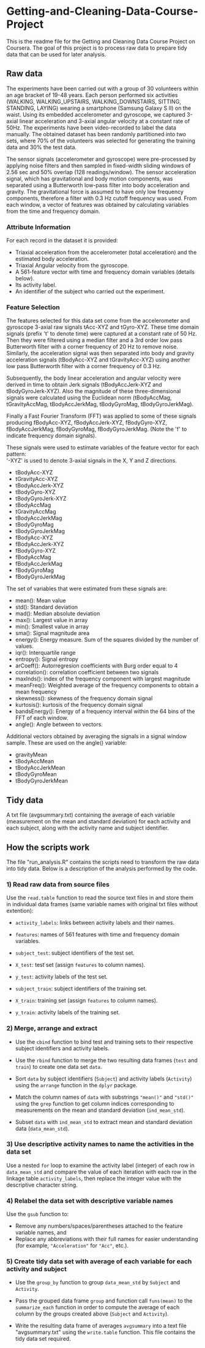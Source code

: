 # Getting-and-Cleaning-Data-Course-Project

This is the readme file for the Getting and Cleaning Data Course Project on Coursera. The goal of this project is to process raw data to prepare tidy data that can be used for later analysis.

## Raw data

The experiments have been carried out with a group of 30 volunteers within an age bracket of 19-48 years. Each person performed six activities (WALKING, WALKING_UPSTAIRS, WALKING_DOWNSTAIRS, SITTING, STANDING, LAYING) wearing a smartphone (Samsung Galaxy S II) on the waist. Using its embedded accelerometer and gyroscope, we captured 3-axial linear acceleration and 3-axial angular velocity at a constant rate of 50Hz. The experiments have been video-recorded to label the data manually. The obtained dataset has been randomly partitioned into two sets, where 70% of the volunteers was selected for generating the training data and 30% the test data. 

The sensor signals (accelerometer and gyroscope) were pre-processed by applying noise filters and then sampled in fixed-width sliding windows of 2.56 sec and 50% overlap (128 readings/window). The sensor acceleration signal, which has gravitational and body motion components, was separated using a Butterworth low-pass filter into body acceleration and gravity. The gravitational force is assumed to have only low frequency components, therefore a filter with 0.3 Hz cutoff frequency was used. From each window, a vector of features was obtained by calculating variables from the time and frequency domain.

### Attribute Information

For each record in the dataset it is provided:

- Triaxial acceleration from the accelerometer (total acceleration) and the estimated body acceleration. 
- Triaxial Angular velocity from the gyroscope. 
- A 561-feature vector with time and frequency domain variables (details below). 
- Its activity label. 
- An identifier of the subject who carried out the experiment.

### Feature Selection

The features selected for this data set come from the accelerometer and gyroscope 3-axial raw signals tAcc-XYZ and tGyro-XYZ. These time domain signals (prefix 't' to denote time) were captured at a constant rate of 50 Hz. Then they were filtered using a median filter and a 3rd order low pass Butterworth filter with a corner frequency of 20 Hz to remove noise. Similarly, the acceleration signal was then separated into body and gravity acceleration signals (tBodyAcc-XYZ and tGravityAcc-XYZ) using another low pass Butterworth filter with a corner frequency of 0.3 Hz. 

Subsequently, the body linear acceleration and angular velocity were derived in time to obtain Jerk signals (tBodyAccJerk-XYZ and tBodyGyroJerk-XYZ). Also the magnitude of these three-dimensional signals were calculated using the Euclidean norm (tBodyAccMag, tGravityAccMag, tBodyAccJerkMag, tBodyGyroMag, tBodyGyroJerkMag). 

Finally a Fast Fourier Transform (FFT) was applied to some of these signals producing fBodyAcc-XYZ, fBodyAccJerk-XYZ, fBodyGyro-XYZ, fBodyAccJerkMag, fBodyGyroMag, fBodyGyroJerkMag. (Note the 'f' to indicate frequency domain signals). 

These signals were used to estimate variables of the feature vector for each pattern:  
'-XYZ' is used to denote 3-axial signals in the X, Y and Z directions.

- tBodyAcc-XYZ
- tGravityAcc-XYZ
- tBodyAccJerk-XYZ
- tBodyGyro-XYZ
- tBodyGyroJerk-XYZ
- tBodyAccMag
- tGravityAccMag
- tBodyAccJerkMag
- tBodyGyroMag
- tBodyGyroJerkMag
- fBodyAcc-XYZ
- fBodyAccJerk-XYZ
- fBodyGyro-XYZ
- fBodyAccMag
- fBodyAccJerkMag
- fBodyGyroMag
- fBodyGyroJerkMag

The set of variables that were estimated from these signals are: 

- mean(): Mean value
- std(): Standard deviation
- mad(): Median absolute deviation 
- max(): Largest value in array
- min(): Smallest value in array
- sma(): Signal magnitude area
- energy(): Energy measure. Sum of the squares divided by the number of values. 
- iqr(): Interquartile range 
- entropy(): Signal entropy
- arCoeff(): Autorregresion coefficients with Burg order equal to 4
- correlation(): correlation coefficient between two signals
- maxInds(): index of the frequency component with largest magnitude
- meanFreq(): Weighted average of the frequency components to obtain a mean frequency
- skewness(): skewness of the frequency domain signal 
- kurtosis(): kurtosis of the frequency domain signal 
- bandsEnergy(): Energy of a frequency interval within the 64 bins of the FFT of each window.
- angle(): Angle between to vectors.

Additional vectors obtained by averaging the signals in a signal window sample. These are used on the angle() variable:

- gravityMean
- tBodyAccMean
- tBodyAccJerkMean
- tBodyGyroMean
- tBodyGyroJerkMean

## Tidy data

A txt file (avgsummary.txt) containing the average of each variable (measurement on the mean and standard deviation) for each activity and each subject, along with the activity name and subject identifier.

## How the scripts work

The file "run_analysis.R" contains the scripts need to transform the raw data into tidy data. Below is a description of the analysis performed by the code.

### 1) Read raw data from source files

Use the `read.table` function to read the source text files in and store them in individual data frames (same variable names with original txt files without extention):

- `activity_labels`: links between activity labels and their names.

- `features`: names of 561 features with time and frequency domain variables.

- `subject_test`: subject identifiers of the test set.

- `X_test`: test set (assign `features` to column names).

- `y_test`: activity labels of the test set.

- `subject_train`: subject identifiers of the training set.

- `X_train`: training set (assign `features` to column names).

- `y_train`: activity labels of the training set.

### 2) Merge, arrange and extract

- Use the `cbind` function to bind test and training sets to their respective subject identifiers and activity labels.

- Use the `rbind` function to merge the two resulting data frames (`test` and `train`) to create one data set `data`.

- Sort `data` by subject identifiers (`Subject`) and activity labels (`Activity`) using the `arrange` function in the `dplyr` package.

- Match the column names of `data` with substrings `"mean()"` and `"std()"` using the `grep` function to get column indices corresponding to measurements on the mean and standard deviation (`ind_mean_std`).

- Subset `data` with `ind_mean_std` to extract mean and standard deviation data (`data_mean_std`).

### 3) Use descriptive activity names to name the activities in the data set

Use a nested `for` loop to examine the activity label (integer) of each row in `data_mean_std` and compare the value of each iteration with each row in the linkage table `activity_labels`, then replace the integer value with the descriptive character string.

### 4) Relabel the data set with descriptive variable names

Use the `gsub` function to:

- Remove any numbers/spaces/parentheses attached to the feature variable names, and
- Replace any abbreviations with their full names for easier understanding (for example, `"Acceleration"` for `"Acc"`, etc.).

### 5) Create tidy data set with average of each variable for each activity and subject

- Use the `group_by` function to group `data_mean_std` by `Subject` and `Activity`.

- Pass the grouped data frame `group` and function call `funs(mean)` to the `summarize_each` function in order to compute the average of each column by the groups created above (`Subject` and `Activity`).

- Write the resulting data frame of averages `avgsummary` into a text file "avgsummary.txt" using the `write.table` function. This file contains the tidy data set required.